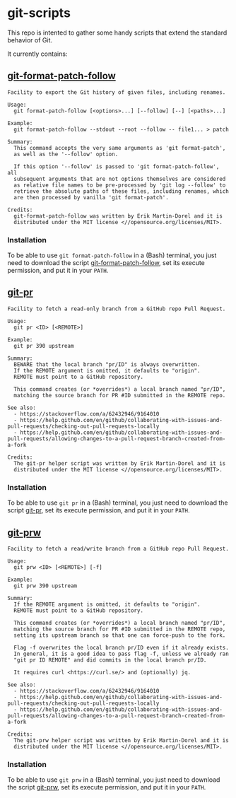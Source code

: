 # git-scripts

This repo is intented to gather some handy scripts that extend the
standard behavior of Git.

It currently contains:

## [git-format-patch-follow](bin/git-format-patch-follow)

```
Facility to export the Git history of given files, including renames.

Usage:
  git format-patch-follow [<options>...] [--follow] [--] [<paths>...]

Example:
  git format-patch-follow --stdout --root --follow -- file1... > patch

Summary:
  This command accepts the very same arguments as 'git format-patch',
  as well as the '--follow' option.

  If this option '--follow' is passed to 'git format-patch-follow', all
  subsequent arguments that are not options themselves are considered
  as relative file names to be pre-processed by 'git log --follow' to
  retrieve the absolute paths of these files, including renames, which
  are then processed by vanilla 'git format-patch'.

Credits:
  git-format-patch-follow was written by Erik Martin-Dorel and it is
  distributed under the MIT license <//opensource.org/licenses/MIT>.
```

### Installation

To be able to use `git format-patch-follow` in a (Bash) terminal, you
just need to download the script
[git-format-patch-follow](https://github.com/erikmd/git-scripts/raw/master/bin/git-format-patch-follow),
set its execute permission, and put it in your `PATH`.

## [git-pr](bin/git-pr)

```
Facility to fetch a read-only branch from a GitHub repo Pull Request.

Usage:
  git pr <ID> [<REMOTE>]

Example:
  git pr 390 upstream

Summary:
  BEWARE that the local branch "pr/ID" is always overwritten.
  If the REMOTE argument is omitted, it defaults to "origin".
  REMOTE must point to a GitHub repository.

  This command creates (or *overrides*) a local branch named "pr/ID",
  matching the source branch for PR #ID submitted in the REMOTE repo.

See also:
  - https://stackoverflow.com/a/62432946/9164010
  - https://help.github.com/en/github/collaborating-with-issues-and-pull-requests/checking-out-pull-requests-locally
  - https://help.github.com/en/github/collaborating-with-issues-and-pull-requests/allowing-changes-to-a-pull-request-branch-created-from-a-fork

Credits:
  The git-pr helper script was written by Erik Martin-Dorel and it is
  distributed under the MIT license <//opensource.org/licenses/MIT>.
```

### Installation

To be able to use `git pr` in a (Bash) terminal, you
just need to download the script
[git-pr](https://github.com/erikmd/git-scripts/raw/master/bin/git-pr),
set its execute permission, and put it in your `PATH`.

## [git-prw](bin/git-prw)

```
Facility to fetch a read/write branch from a GitHub repo Pull Request.

Usage:
  git prw <ID> [<REMOTE>] [-f]

Example:
  git prw 390 upstream

Summary:
  If the REMOTE argument is omitted, it defaults to "origin".
  REMOTE must point to a GitHub repository.

  This command creates (or *overrides*) a local branch named "pr/ID",
  matching the source branch for PR #ID submitted in the REMOTE repo,
  setting its upstream branch so that one can force-push to the fork.

  Flag -f overwrites the local branch pr/ID even if it already exists.
  In general, it is a good idea to pass flag -f, unless we already ran
  "git pr ID REMOTE" and did commits in the local branch pr/ID.

  It requires curl <https://curl.se/> and (optionally) jq.

See also:
  - https://stackoverflow.com/a/62432946/9164010
  - https://help.github.com/en/github/collaborating-with-issues-and-pull-requests/checking-out-pull-requests-locally
  - https://help.github.com/en/github/collaborating-with-issues-and-pull-requests/allowing-changes-to-a-pull-request-branch-created-from-a-fork

Credits:
  The git-prw helper script was written by Erik Martin-Dorel and it is
  distributed under the MIT license <//opensource.org/licenses/MIT>.
```

### Installation

To be able to use `git prw` in a (Bash) terminal, you
just need to download the script
[git-prw](https://github.com/erikmd/git-scripts/raw/master/bin/git-prw),
set its execute permission, and put it in your `PATH`.
